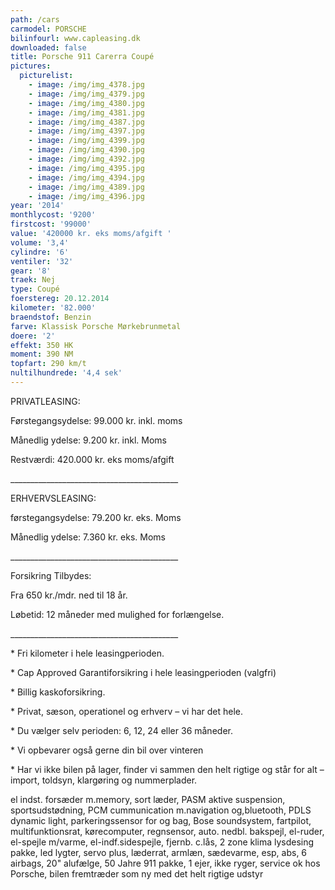 ```yaml
---
path: /cars
carmodel: PORSCHE
bilinfourl: www.capleasing.dk
downloaded: false
title: Porsche 911 Carerra Coupé
pictures:
  picturelist:
    - image: /img/img_4378.jpg
    - image: /img/img_4379.jpg
    - image: /img/img_4380.jpg
    - image: /img/img_4381.jpg
    - image: /img/img_4387.jpg
    - image: /img/img_4397.jpg
    - image: /img/img_4399.jpg
    - image: /img/img_4390.jpg
    - image: /img/img_4392.jpg
    - image: /img/img_4395.jpg
    - image: /img/img_4394.jpg
    - image: /img/img_4389.jpg
    - image: /img/img_4396.jpg
year: '2014'
monthlycost: '9200'
firstcost: '99000'
value: '420000 kr. eks moms/afgift '
volume: '3,4'
cylindre: '6'
ventiler: '32'
gear: '8'
traek: Nej
type: Coupé
foerstereg: 20.12.2014
kilometer: '82.000'
braendstof: Benzin
farve: Klassisk Porsche Mørkebrunmetal
doere: '2'
effekt: 350 HK
moment: 390 NM
topfart: 290 km/t
nultilhundrede: '4,4 sek'
---
```


PRIVATLEASING:

Førstegangsydelse: 99.000 kr. inkl. moms

Månedlig ydelse: 9.200 kr. inkl. Moms

Restværdi: 420.000 kr. eks moms/afgift

\_\_\_\_\_\_\_\_\_\_\_\_\_\_\_\_\_\_\_\_\_\_\_\_\_\_\_\_\_\_\_\_\_\_\_\_\_\_\_\_\_\_

ERHVERVSLEASING:

førstegangsydelse: 79.200 kr. eks. Moms

Månedlig ydelse: 7.360 kr. eks. Moms

\_\_\_\_\_\_\_\_\_\_\_\_\_\_\_\_\_\_\_\_\_\_\_\_\_\_\_\_\_\_\_\_\_\_\_\_\_\_\_\_\_\_

Forsikring Tilbydes:

Fra 650 kr./mdr. ned til 18 år.

Løbetid: 12 måneder med mulighed for forlængelse.

\_\_\_\_\_\_\_\_\_\_\_\_\_\_\_\_\_\_\_\_\_\_\_\_\_\_\_\_\_\_\_\_\_\_\_\_\_\_\_\_\_\_

\* Fri kilometer i hele leasingperioden.

\* Cap Approved Garantiforsikring i hele leasingperioden (valgfri)

\* Billig kaskoforsikring.

\* Privat, sæson, operationel og erhverv – vi har det hele.

\* Du vælger selv perioden: 6, 12, 24 eller 36 måneder.

\* Vi opbevarer også gerne din bil over vinteren

\* Har vi ikke bilen på lager, finder vi sammen den helt rigtige og står for alt – import, toldsyn, klargøring og nummerplader.

el indst. forsæder m.memory, sort læder, PASM aktive suspension, sportsudstødning, PCM cummunication m.navigation og,bluetooth, PDLS dynamic light, parkeringssensor for og bag, Bose soundsystem, fartpilot, multifunktionsrat, kørecomputer, regnsensor, auto. nedbl. bakspejl, el-ruder, el-spejle m/varme, el-indf.sidespejle, fjernb. c.lås, 2 zone klima lysdesing pakke, led lygter, servo plus, læderrat, armlæn, sædevarme, esp, abs, 6 airbags, 20" alufælge, 50 Jahre 911 pakke, 1 ejer, ikke ryger, service ok hos Porsche, bilen fremtræder som ny med det helt rigtige udstyr
